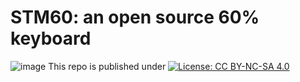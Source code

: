 # STM60: an open source 60% keyboard
 ![image](https://github.com/yangdigi/STM60-Keyboard-PCB/raw/master/other/stm60_v1_layouts.jpg)
This repo is published under [![License: CC BY-NC-SA 4.0](https://img.shields.io/badge/License-CC%20BY--NC--SA%204.0-lightgrey.svg)](http://creativecommons.org/licenses/by-nc-sa/4.0/) 

